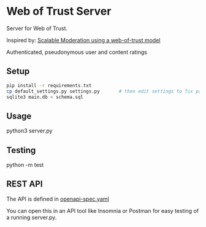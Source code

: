# Web of Trust Server
 
Server for Web of Trust.

Inspired by: [Scalable Moderation using a web-of-trust model](https://socialhub.activitypub.rocks/t/scalable-moderation-using-a-web-of-trust-model/2005)

Authenticated, pseudonymous user and content ratings

## Setup

```sh
pip install -r requirements.txt
cp default_settings.py settings.py       # then edit settings to fix path to code
sqlite3 main.db < schema.sql
```

## Usage

python3 server.py

## Testing

python -m test

## REST API

The API is defined in [openapi-spec.yaml](openapi-spec.yaml)

You can open this in an API tool like Insomnia or Postman for easy testing of a running server.py.
